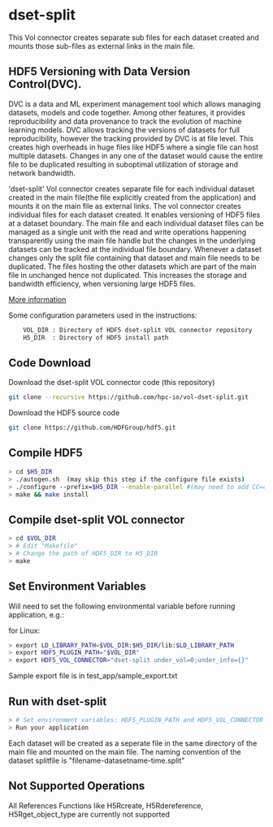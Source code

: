 # dset-split
This Vol connector creates separate sub files for each dataset created and mounts those sub-files as external links in the main file.

## HDF5 Versioning with Data Version Control(DVC).

DVC is a data and ML experiment management tool which allows managing datasets, models and code together. Among other features, it provides reproducibility and data provenance to track the evolution of machine learning models. DVC allows tracking the versions of datasets for full reproducibility, however the tracking provided by DVC is at file level. This creates high overheads in huge files like HDF5 where a single file can host multiple datasets. Changes in any one of the dataset would cause the entire file to be duplicated resulting in suboptimal utilization of storage and network bandwidth.
 
'dset-split' Vol connector creates separate file for each individual dataset created in the main file(the file explicitly created from the application) and mounts it on the main file as external links. The vol connector creates individual files for each dataset created. It enables versioning of HDF5 files at a dataset boundary.
The main file and each individual dataset files can be managed as a single unit with the read and write operations happening transparently using the main file handle but the changes in the underlying datasets can be tracked at the individual file boundary. Whenever a dataset changes only the split file containing that dataset and main file needs to be duplicated. The files hosting the other datasets which are part of the main file in unchanged hence not duplicated. This increases the storage and bandwidth efficiency, when versioning large HDF5 files. 

 [More information](docs/README.md)
 
Some configuration parameters used in the instructions:
```bash
    VOL_DIR : Directory of HDF5 dset-split VOL connector repository   
    H5_DIR  : Directory of HDF5 install path
 ```

## Code Download
Download the dset-split VOL connector code (this repository) 
```bash
git clone --recursive https://github.com/hpc-io/vol-dset-split.git
```
Download the HDF5 source code
```bash
git clone https://github.com/HDFGroup/hdf5.git
```
## Compile HDF5
```bash
> cd $H5_DIR
> ./autogen.sh  (may skip this step if the configure file exists)
> ./configure --prefix=$H5_DIR --enable-parallel #(may need to add CC=cc or CC=mpicc)
> make && make install
```
## Compile dset-split VOL connector
```bash
> cd $VOL_DIR
> # Edit "Makefile"
> # Change the path of HDF5_DIR to H5_DIR
> make
```

## Set Environment Variables
Will need to set the following environmental variable before running application, e.g.:

for Linux:
```bash
> export LD_LIBRARY_PATH=$VOL_DIR:$H5_DIR/lib:$LD_LIBRARY_PATH
> export HDF5_PLUGIN_PATH="$VOL_DIR"
> export HDF5_VOL_CONNECTOR="dset-split under_vol=0;under_info={}" 
```
Sample export file is in test_app/sample_export.txt
## Run with dset-split
```bash
> # Set environment variables: HDF5_PLUGIN_PATH and HDF5_VOL_CONNECTOR
> Run your application
```
Each dataset will be created as a seperate file in the same directory of the main file and mounted on the main file.
The naming convention of the dataset splitfile is "filename-datasetname-time.split"

## Not Supported Operations 
All References Functions like H5Rcreate, H5Rdereference, H5Rget_object_type are currently not supported  





